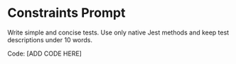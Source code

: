 # Constraints Prompt

Write simple and concise tests. Use only native Jest methods and keep test descriptions under 10 words.

Code:
[ADD CODE HERE]